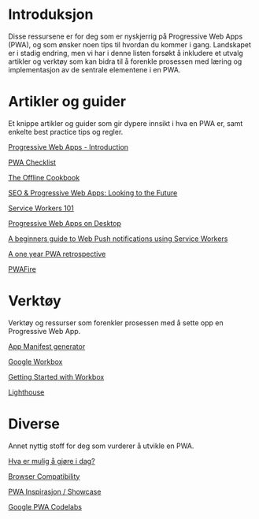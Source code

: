 # Introduksjon

Disse ressursene er for deg som er nyskjerrig på Progressive Web Apps (PWA), og som ønsker noen tips til hvordan du kommer i gang. Landskapet er i stadig endring, men vi har i denne listen forsøkt å inkludere et utvalg artikler og verktøy som kan bidra til å forenkle prosessen med læring og implementasjon av de sentrale elementene i en PWA.

# Artikler og guider

Et knippe artikler og guider som gir dypere innsikt i hva en PWA er, samt enkelte best practice tips og regler.

[Progressive Web Apps - Introduction](https://developers.google.com/web/progressive-web-apps)

[PWA Checklist](https://developers.google.com/web/progressive-web-apps/checklist)

[The Offline Cookbook](https://developers.google.com/web/fundamentals/instant-and-offline/offline-cookbook/)

[SEO & Progressive Web Apps: Looking to the Future](https://moz.com/blog/progressive-web-apps)

[Service Workers 101](https://github.com/delapuente/service-workers-101)

[Progressive Web Apps on Desktop](https://developers.google.com/web/progressive-web-apps/desktop)

[A beginners guide to Web Push notifications using Service Workers](https://medium.com/izettle-engineering/beginners-guide-to-web-push-notifications-using-service-workers-cb3474a17679)

[A one year PWA retrospective](https://medium.com/pinterest-engineering/a-one-year-pwa-retrospective-f4a2f4129e05)

[PWAFire](https://pwafire.org/)

# Verktøy

Verktøy og ressurser som forenkler prosessen med å sette opp en Progressive Web App.

[App Manifest generator](https://app-manifest.firebaseapp.com/)

[Google Workbox](https://developers.google.com/web/tools/workbox/)

[Getting Started with Workbox](https://developers.google.com/web/tools/workbox/guides/get-started)

[Lighthouse](https://developers.google.com/web/tools/lighthouse)

# Diverse 

Annet nyttig stoff for deg som vurderer å utvikle en PWA.

[Hva er mulig å gjøre i dag?](https://whatwebcando.today/)

[Browser Compatibility](https://caniuse.com/)

[PWA Inspirasjon / Showcase](https://appsco.pe/)

[Google PWA Codelabs](https://codelabs.developers.google.com/dev-pwa-training/)
